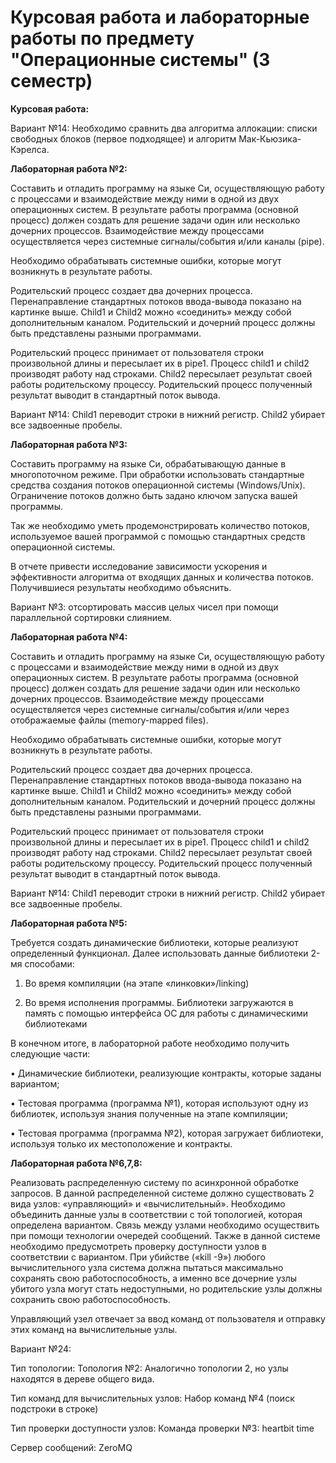 # Курсовая работа и лабораторные работы по предмету "Операционные системы" (3 семестр)

**Курсовая работа:**

Вариант №14: Необходимо сравнить два алгоритма аллокации: списки свободных блоков (первое подходящее) и алгоритм Мак-Кьюзика-Кэрелса.

**Лабораторная работа №2:**

Составить и отладить программу на языке Си, осуществляющую работу с процессами и взаимодействие между ними в одной из двух операционных систем. В результате работы программа (основной процесс) должен создать для решение задачи один или несколько дочерних процессов. Взаимодействие между процессами осуществляется через системные сигналы/события и/или каналы (pipe). 

Необходимо обрабатывать системные ошибки, которые могут возникнуть в результате работы. 

Родительский процесс создает два дочерних процесса. Перенаправление стандартных потоков ввода-вывода показано на картинке выше. Child1 и Child2 можно «соединить» между собой дополнительным каналом. Родительский и дочерний процесс должны быть представлены разными программами. 

Родительский процесс принимает от пользователя строки произвольной длины и пересылает их в pipe1. Процесс child1 и child2 производят работу над строками. Child2 пересылает результат своей работы родительскому процессу. Родительский процесс полученный результат выводит в стандартный поток вывода. 

Вариант №14: Child1 переводит строки в нижний регистр. Child2 убирает все задвоенные пробелы. 

**Лабораторная работа №3:**

Составить программу на языке Си, обрабатывающую данные в многопоточном режиме. При обработки использовать стандартные средства создания потоков операционной системы (Windows/Unix). Ограничение потоков должно быть задано ключом запуска вашей программы.

Так же необходимо уметь продемонстрировать количество потоков, используемое вашей программой с помощью стандартных средств операционной системы.

В отчете привести исследование зависимости ускорения и эффективности алгоритма от входящих данных и количества потоков. Получившиеся результаты необходимо объяснить.

Вариант №3: отсортировать массив целых чисел при помощи параллельной сортировки слиянием.

**Лабораторная работа №4:**

Составить и отладить программу на языке Си, осуществляющую работу с процессами и взаимодействие между ними в одной из двух операционных систем. В результате работы программа (основной процесс) должен создать для решение задачи один или несколько дочерних процессов. Взаимодействие между процессами осуществляется через системные сигналы/события и/или через отображаемые файлы (memory-mapped files).

Необходимо обрабатывать системные ошибки, которые могут возникнуть в результате работы.

Родительский процесс создает два дочерних процесса. Перенаправление стандартных потоков ввода-вывода показано на картинке выше. Child1 и Child2 можно «соединить» между собой дополнительным каналом. Родительский и дочерний процесс должны быть представлены разными программами. 

Родительский процесс принимает от пользователя строки произвольной длины и пересылает их в pipe1. Процесс child1 и child2 производят работу над строками. Child2 пересылает результат своей работы родительскому процессу. Родительский процесс полученный результат выводит в стандартный поток вывода. 

Вариант №14: Child1 переводит строки в нижний регистр. Child2 убирает все задвоенные пробелы. 

**Лабораторная работа №5:**

Требуется создать динамические библиотеки, которые реализуют определенный функционал. Далее использовать данные библиотеки 2-мя способами:

1.	Во время компиляции (на этапе «линковки»/linking)

2.	Во время исполнения программы. Библиотеки загружаются в память с помощью интерфейса ОС для работы с динамическими библиотеками

В конечном итоге, в лабораторной работе необходимо получить следующие части:

•	Динамические библиотеки, реализующие контракты, которые заданы вариантом;

•	Тестовая программа (программа №1), которая используют одну из библиотек, используя знания полученные на этапе компиляции;

•	Тестовая программа (программа №2), которая загружает библиотеки, используя только их местоположение и контракты.

**Лабораторная работа №6,7,8:**

Реализовать распределенную систему по асинхронной обработке запросов. В данной распределенной системе должно существовать 2 вида узлов: «управляющий» и «вычислительный». Необходимо объединить данные узлы в соответствии с той топологией, которая определена вариантом. Связь между узлами необходимо осуществить при помощи технологии очередей сообщений. Также в данной системе необходимо предусмотреть проверку доступности узлов в соответствии с вариантом. При убийстве («kill -9») любого вычислительного узла система должна пытаться максимально сохранять свою работоспособность, а именно все дочерние узлы убитого узла могут стать недоступными, но родительские узлы должны сохранить свою работоспособность. 

Управляющий узел отвечает за ввод команд от пользователя и отправку этих команд на вычислительные узлы.

Вариант №24: 

Тип топологии: Топология №2: Аналогично топологии 2, но узлы находятся в дереве общего вида. 

Тип команд для вычислительных узлов: Набор команд №4 (поиск подстроки в строке)

Тип проверки доступности узлов: Команда проверки №3: heartbit time 

Сервер сообщений: ZeroMQ 
